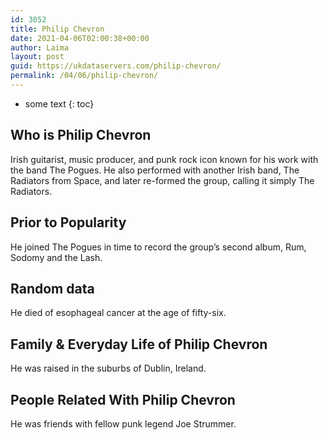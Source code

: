 ```yaml
---
id: 3052
title: Philip Chevron
date: 2021-04-06T02:00:38+00:00
author: Laima
layout: post
guid: https://ukdataservers.com/philip-chevron/
permalink: /04/06/philip-chevron/
---
```


* some text
{: toc}


## Who is Philip Chevron
                  
                  
                  
Irish guitarist, music producer, and punk rock icon known for his work with the band The Pogues. He also performed with another Irish band, The Radiators from Space, and later re-formed the group, calling it simply The Radiators.
                  
              
            
              
            
                
                
                
## Prior to Popularity
                  
                  
                  
He joined The Pogues in time to record the group&#8217;s second album, Rum, Sodomy and the Lash.
                  
              
            
              
            
                
                
                
## Random data
                  
                  
                  
He died of esophageal cancer at the age of fifty-six.
                  
              
            
              
            
                
                
                
## Family & Everyday Life of Philip Chevron
                  
                  
                  
He was raised in the suburbs of Dublin, Ireland.
                  
              
            
              
            
                
                
                
## People Related With Philip Chevron
                  
                  
                  
He was friends with fellow punk legend Joe Strummer.
                  
              
            
              
            
                
              
            
              
              
            
            
              
            
          
          
          